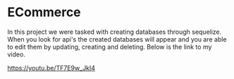 # ECommerce

In this project we were tasked with creating databases through sequelize. When you look for api's the created databases will appear and you are able to edit them by updating, creating and deleting. Below is the link to my video. 

https://youtu.be/TF7E9w_JkI4
